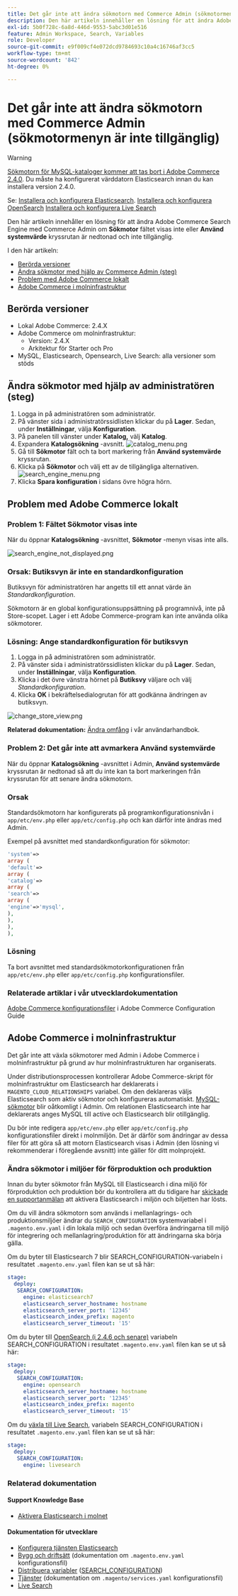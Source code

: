 ```yaml
---
title: Det går inte att ändra sökmotorn med Commerce Admin (sökmotormenyn är inte tillgänglig)
description: Den här artikeln innehåller en lösning för att ändra Adobe Commerce Search Engine med Commerce Admin om fältet Sökmotor inte visas eller kryssrutan Använd systemvärde är nedtonad och inte tillgänglig.
exl-id: 5b0f728c-6a8d-446d-9553-5abc3d01e516
feature: Admin Workspace, Search, Variables
role: Developer
source-git-commit: e9f009cf4e072dcd9784693c10a4c16746af3cc5
workflow-type: tm+mt
source-wordcount: '842'
ht-degree: 0%

---
```


# Det går inte att ändra sökmotorn med Commerce Admin (sökmotormenyn är inte tillgänglig)

>[!WARNING]
>
> [Sökmotorn för MySQL-kataloger kommer att tas bort i Adobe Commerce 2.4.0](/help/announcements/adobe-commerce-announcements/mysql-catalog-search-engine-will-be-removed-in-magento-2-4-0.md). Du måste ha konfigurerat värddatorn Elasticsearch innan du kan installera version 2.4.0.
> 
> Se:
> [Installera och konfigurera Elasticsearch](https://experienceleague.adobe.com/en/docs/commerce-cloud-service/user-guide/configure/service/elasticsearch).
> [Installera och konfigurera OpenSearch](https://experienceleague.adobe.com/en/docs/commerce-cloud-service/user-guide/configure/service/opensearch)
> [Installera och konfigurera Live Search](https://experienceleague.adobe.com/en/docs/commerce-merchant-services/live-search/install)

Den här artikeln innehåller en lösning för att ändra Adobe Commerce Search Engine med Commerce Admin om **Sökmotor** fältet visas inte eller **Använd systemvärde** kryssrutan är nedtonad och inte tillgänglig.

I den här artikeln:

* [Berörda versioner](#affected-versions)
* [Ändra sökmotor med hjälp av Commerce Admin (steg)](#change-search-engine-using-magento-admin-steps)
* [Problem med Adobe Commerce lokalt](#magento-commerce-on-premise)
* [Adobe Commerce i molninfrastruktur](#magento-commerce-cloud)

## Berörda versioner

* Lokal Adobe Commerce: 2.4.X
* Adobe Commerce om molninfrastruktur:
   * Version: 2.4.X
   * Arkitektur för Starter och Pro
* MySQL, Elasticsearch, Opensearch, Live Search: alla versioner som stöds

## Ändra sökmotor med hjälp av administratören (steg)

1. Logga in på administratören som administratör.
1. På vänster sida i administratörssidlisten klickar du på **Lager**. Sedan, under **Inställningar**, välja **Konfiguration**.
1. På panelen till vänster under **Katalog,** välj **Katalog**.
1. Expandera **Katalogsökning** -avsnitt.    ![catalog_menu.png](assets/catalog_menu.png)
1. Gå till **Sökmotor** fält och ta bort markering från **Använd systemvärde** kryssrutan.
1. Klicka på **Sökmotor** och välj ett av de tillgängliga alternativen.    ![search_engine_menu.png](assets/search_engine_menu.png)
1. Klicka **Spara konfiguration** i sidans övre högra hörn.

## Problem med Adobe Commerce lokalt

### Problem 1: Fältet Sökmotor visas inte

När du öppnar **Katalogsökning** -avsnittet, **Sökmotor** -menyn visas inte alls.

![search_engine_not_displayed.png](assets/search_engine_not_displayed.png)

### Orsak: Butiksvyn är inte en standardkonfiguration

Butiksvyn för administratören har angetts till ett annat värde än *Standardkonfiguration*.

Sökmotorn är en global konfigurationsuppsättning på programnivå, inte på Store-scopet. Lager i ett Adobe Commerce-program kan inte använda olika sökmotorer.

### Lösning: Ange standardkonfiguration för butiksvyn

1. Logga in på administratören som administratör.
1. På vänster sida i administratörssidlisten klickar du på **Lager**. Sedan, under **Inställningar**, välja **Konfiguration**.
1. Klicka i det övre vänstra hörnet på **Butiksvy** väljare och välj *Standardkonfiguration*.
1. Klicka **OK** i bekräftelsedialogrutan för att godkänna ändringen av butiksvyn.

![change_store_view.png](assets/change_store_view.png)

**Relaterad dokumentation:** [Ändra omfång](https://experienceleague.adobe.com/docs/commerce-admin/config/scope-change.html#set-the-scope) i vår användarhandbok.

### Problem 2: Det går inte att avmarkera Använd systemvärde

När du öppnar **Katalogsökning** -avsnittet i Admin, **Använd systemvärde** kryssrutan är nedtonad så att du inte kan ta bort markeringen från kryssrutan för att senare ändra sökmotorn.

### Orsak

Standardsökmotorn har konfigurerats på programkonfigurationsnivån i `app/etc/env.php` eller `app/etc/config.php` och kan därför inte ändras med Admin.

Exempel på avsnittet med standardkonfiguration för sökmotor:

```php
'system'=>
array (
'default'=>
array (
'catalog'=>
array (
'search'=>
array (
'engine'=>'mysql',
),
),
),
),
```

### Lösning

Ta bort avsnittet med standardsökmotorkonfigurationen från `app/etc/env.php` eller `app/etc/config.php` konfigurationsfiler.

### Relaterade artiklar i vår utvecklardokumentation

[Adobe Commerce konfigurationsfiler](https://experienceleague.adobe.com/docs/commerce-operations/configuration-guide/files/deployment-files.html) i Adobe Commerce Configuration Guide

## Adobe Commerce i molninfrastruktur

Det går inte att växla sökmotorer med Admin i Adobe Commerce i molninfrastruktur på grund av hur molninfrastrukturen har organiserats.

Under distributionsprocessen kontrollerar Adobe Commerce-skript för molninfrastruktur om Elasticsearch har deklarerats i `MAGENTO_CLOUD_RELATIONSHIPS` variabel. Om den deklareras väljs Elasticsearch som aktiv sökmotor och konfigureras automatiskt. [MySQL-sökmotor](/help/announcements/adobe-commerce-announcements/mysql-catalog-search-engine-will-be-removed-in-magento-2-4-0.md) blir oåtkomligt i Admin. Om relationen Elasticsearch inte har deklarerats anges MySQL till active och Elasticsearch blir otillgänglig.

Du bör inte redigera `app/etc/env.php` eller `app/etc/config.php` konfigurationsfiler direkt i molnmiljön. Det är därför som ändringar av dessa filer för att göra så att motorn Elasticsearch visas i Admin (den lösning vi rekommenderar i föregående avsnitt) inte gäller för ditt molnprojekt.

### Ändra sökmotor i miljöer för förproduktion och produktion

Innan du byter sökmotor från MySQL till Elasticsearch i dina miljö för förproduktion och produktion bör du kontrollera att du tidigare har [skickade en supportanmälan](/help/help-center-guide/help-center/magento-help-center-user-guide.md#submit-ticket) att aktivera Elasticsearch i miljön och biljetten har lösts.

Om du vill ändra sökmotorn som används i mellanlagrings- och produktionsmiljöer ändrar du `SEARCH_CONFIGURATION` systemvariabel i `.magento.env.yaml` i din lokala miljö och sedan överföra ändringarna till miljö för integrering och mellanlagring/produktion för att ändringarna ska börja gälla.

Om du byter till Elasticsearch 7 blir SEARCH\_CONFIGURATION-variabeln i resultatet `.magento.env.yaml` filen kan se ut så här:

```yaml
stage:
  deploy:
   SEARCH_CONFIGURATION:
     engine: elasticsearch7
     elasticsearch_server_hostname: hostname
     elasticsearch_server_port: '12345'
     elasticsearch_index_prefix: magento
     elasticsearch_server_timeout: '15'
```

Om du byter till [OpenSearch (i 2.4.6 och senare)](https://experienceleague.adobe.com/en/docs/commerce-knowledge-base/kb/troubleshooting/elasticsearch/search-engine-shown-elasticsearch-despite-open-search) variabeln SEARCH\_CONFIGURATION i resultatet `.magento.env.yaml` filen kan se ut så här:

```yaml
stage:
  deploy:
   SEARCH_CONFIGURATION:
     engine: opensearch
     elasticsearch_server_hostname: hostname
     elasticsearch_server_port: '12345'
     elasticsearch_index_prefix: magento
     elasticsearch_server_timeout: '15'
```

Om du [växla till Live Search](https://experienceleague.adobe.com/en/docs/commerce-knowledge-base/kb/troubleshooting/miscellaneous/error-opensearch-search-engine-doesnt-exist-falling-back-to-livesearch), variabeln SEARCH\_CONFIGURATION i resultatet `.magento.env.yaml` filen kan se ut så här:

```yaml
stage:
  deploy:
   SEARCH_CONFIGURATION:
     engine: livesearch
```

### Relaterad dokumentation

#### Support Knowledge Base

* [Aktivera Elasticsearch i molnet](/help/how-to/general/enable-elasticsearch-on-cloud.md)

#### Dokumentation för utvecklare

* [Konfigurera tjänsten Elasticsearch](https://experienceleague.adobe.com/docs/commerce-cloud-service/user-guide/configure/service/elasticsearch.html)
* [Bygg och driftsätt](https://experienceleague.adobe.com/docs/commerce-cloud-service/user-guide/configure/env/configure-env-yaml.html) (dokumentation om `.magento.env.yaml` konfigurationsfil)
* [Distribuera variabler](https://experienceleague.adobe.com/docs/commerce-cloud-service/user-guide/configure/env/stage/variables-deploy.html) ([SEARCH\_CONFIGURATION](https://experienceleague.adobe.com/docs/commerce-cloud-service/user-guide/configure/env/stage/variables-deploy.html#search_configuration))
* [Tjänster](https://experienceleague.adobe.com/docs/commerce-cloud-service/user-guide/configure/service/services-yaml.html) (dokumentation om `.magento/services.yaml` konfigurationsfil)
* [Live Search](https://experienceleague.adobe.com/en/docs/commerce-merchant-services/live-search/overview)
